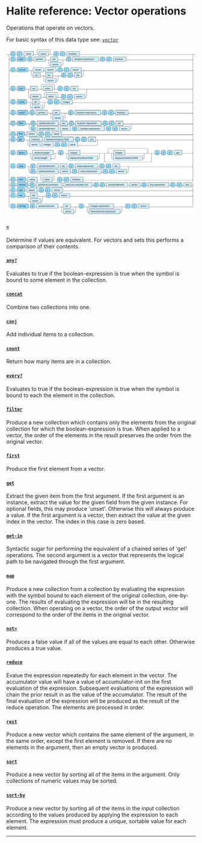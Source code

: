 <!---
  This markdown file was generated. Do not edit.
  -->

# Halite reference: Vector operations

Operations that operate on vectors.

For basic syntax of this data type see: [`vector`](halite-basic-syntax-reference.md#vector)

!["vector-op"](./halite-bnf-diagrams/vector-op.svg)

#### [`=`](halite-full-reference.md#_E)

Determine if values are equivalent. For vectors and sets this performs a comparison of their contents.

#### [`any?`](halite-full-reference.md#any_Q)

Evaluates to true if the boolean-expression is true when the symbol is bound to some element in the collection.

#### [`concat`](halite-full-reference.md#concat)

Combine two collections into one.

#### [`conj`](halite-full-reference.md#conj)

Add individual items to a collection.

#### [`count`](halite-full-reference.md#count)

Return how many items are in a collection.

#### [`every?`](halite-full-reference.md#every_Q)

Evaluates to true if the boolean-expression is true when the symbol is bound to each the element in the collection.

#### [`filter`](halite-full-reference.md#filter)

Produce a new collection which contains only the elements from the original collection for which the boolean-expression is true. When applied to a vector, the order of the elements in the result preserves the order from the original vector.

#### [`first`](halite-full-reference.md#first)

Produce the first element from a vector.

#### [`get`](halite-full-reference.md#get)

Extract the given item from the first argument. If the first argument is an instance, extract the value for the given field from the given instance. For optional fields, this may produce 'unset'. Otherwise this will always produce a value. If the first argument is a vector, then extract the value at the given index in the vector. The index in this case is zero based.

#### [`get-in`](halite-full-reference.md#get-in)

Syntactic sugar for performing the equivalent of a chained series of 'get' operations. The second argument is a vector that represents the logical path to be navigated through the first argument.

#### [`map`](halite-full-reference.md#map)

Produce a new collection from a collection by evaluating the expression with the symbol bound to each element of the original collection, one-by-one. The results of evaluating the expression will be in the resulting collection. When operating on a vector, the order of the output vector will correspond to the order of the items in the original vector.

#### [`not=`](halite-full-reference.md#not_E)

Produces a false value if all of the values are equal to each other. Otherwise produces a true value.

#### [`reduce`](halite-full-reference.md#reduce)

Evalue the expression repeatedly for each element in the vector. The accumulator value will have a value of accumulator-init on the first evaluation of the expression. Subsequent evaluations of the expression will chain the prior result in as the value of the accumulator. The result of the final evaluation of the expression will be produced as the result of the reduce operation. The elements are processed in order.

#### [`rest`](halite-full-reference.md#rest)

Produce a new vector which contains the same element of the argument, in the same order, except the first element is removed. If there are no elements in the argument, then an empty vector is produced.

#### [`sort`](halite-full-reference.md#sort)

Produce a new vector by sorting all of the items in the argument. Only collections of numeric values may be sorted.

#### [`sort-by`](halite-full-reference.md#sort-by)

Produce a new vector by sorting all of the items in the input collection according to the values produced by applying the expression to each element. The expression must produce a unique, sortable value for each element.

---
